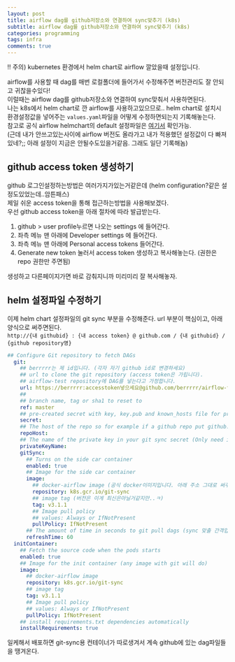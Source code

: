 ```yaml
---
layout: post
title: airflow dag를 github저장소와 연결하여 sync맞추기 (k8s)
subtitle: airflow dag를 github저장소와 연결하여 sync맞추기 (k8s)
categories: programming
tags: infra
comments: true
---
```


!! 주의) kubernetes 환경에서 helm chart로 airflow 깔았을때 설정입니다. 

airflow를 사용할 때 dag를 매번 로컬폴더에 들어가서 수정해주면 버전관리도 잘 안되고 귀찮을수있다!  
이럴때는 airflow dag를 github저장소와 연결하여 sync맞춰서 사용하면된다.  
나는 k8s에서 helm chart로 깐 airflow를 사용하고있으므로.. helm chart로 설치시 환경설정값을 넣어주는 `values.yaml`파일을 어떻게 수정하면되는지 기록해놓는다.  
참고로 공식 airflow helmchart의 default 설정파일은 [여기서](https://github.com/apache/airflow/blob/master/chart/values.yaml) 확인가능.  
(근데 내가 안쓰고있는사이에 airflow 버전도 올라가고 내가 적용했던 설정값이 다 빠져있네?;; 아래 설정이 지금은 안될수도있을거같음. 그래도 일단 기록해놈) 

## github access token 생성하기 
github 로그인설정하는방법은 여러가지가있는거같은데 (helm configuration?같은 설정도있었는데..암튼패스)   
제일 쉬운 access token을 통해 접근하는방법을 사용해보겠다.  
우선 github access token을 아래 절차에 따라 발급받는다. 
1. github > user profile누르면 나오는 settings 에 들어간다.
2. 좌측 메뉴 맨 아래에 Developer settings 에 들어간다. 
3. 좌측 메뉴 맨 아래에 Personal access tokens 들어간다.
4. Generate new token 눌러서 access token 생성하고 복사해놓는다. (권한은 repo 권한만 주면됨)

생성하고 다른페이지가면 바로 감춰지니까 미리미리 잘 복사해놓자. 

## helm 설정파일 수정하기 
이제 helm chart 설정파일의 git sync 부분을 수정해준다. 
url 부분이 핵심이고, 아래 양식으로 써주면된다.   
`http://{내 githubid} : {내 access token} @ github.com / {내 githubid} / {github repository명}` 

```yaml
## Configure Git repository to fetch DAGs
  git:
    ## berrrrr는 제 id입니다. (각자 자기 github id로 변경하세요)
    ## url to clone the git repository (access token은 가립니다). 
    ## airflow-test repository에 DAG를 넣는다고 가정합니다. 
    url: https://berrrrr:accesstoken넣으세요@github.com/berrrrr/airflow-test
    ##
    ## branch name, tag or sha1 to reset to
    ref: master
    ## pre-created secret with key, key.pub and known_hosts file for private repos
    secret: 
    ## The host of the repo so for example if a github repo put github.com (Only need if using ssh not https git sync)
    repoHost:
    ## The name of the private key in your git sync secret (Only need if using ssh not https git sync)
    privateKeyName:
    gitSync:
      ## Turns on the side car container
      enabled: true
      ## Image for the side car container
      image:
        ## docker-airflow image (공식 docker이미지입니다. 아래 주소 그대로 써주세요)
        repository: k8s.gcr.io/git-sync
        ## image tag (버전은 이게 최신은아닐거같지만..ㅋ)
        tag: v3.1.1
        ## Image pull policy
        ## values: Always or IfNotPresent
        pullPolicy: IfNotPresent
      ## The amount of time in seconds to git pull dags (sync 맞출 간격입니다. 저는 1분간격으로 땡겨오게했습니다)
      refreshTime: 60 
  initContainer:
    ## Fetch the source code when the pods starts
    enabled: true
    ## Image for the init container (any image with git will do)
    image:
      ## docker-airflow image
      repository: k8s.gcr.io/git-sync 
      ## image tag
      tag: v3.1.1
      ## Image pull policy
      ## values: Always or IfNotPresent
      pullPolicy: IfNotPresent
    ## install requirements.txt dependencies automatically
    installRequirements: true

```

일케해서 배포하면 git-sync용 컨테이너가 따로생겨서 계속 github에 있는 dag파일들을 땡겨온다. 